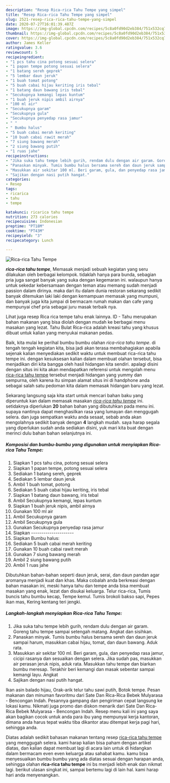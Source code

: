 ```yaml
---
description: "Resep Rica-rica Tahu Tempe yang simpel"
title: "Resep Rica-rica Tahu Tempe yang simpel"
slug: 2521-resep-rica-rica-tahu-tempe-yang-simpel
date: 2020-07-27T16:01:39.487Z
image: https://img-global.cpcdn.com/recipes/5c8a0fd90d2eb384/751x532cq70/rica-rica-tahu-tempe-foto-resep-utama.jpg
thumbnail: https://img-global.cpcdn.com/recipes/5c8a0fd90d2eb384/751x532cq70/rica-rica-tahu-tempe-foto-resep-utama.jpg
cover: https://img-global.cpcdn.com/recipes/5c8a0fd90d2eb384/751x532cq70/rica-rica-tahu-tempe-foto-resep-utama.jpg
author: James Keller
ratingvalue: 3.6
reviewcount: 5
recipeingredient:
- "1 pcs tahu cina potong sesuai selera"
- "1 papan tempe potong sesuai selera"
- "1 batang sereh geprek"
- "5 lembar daun jeruk"
- "1 buah tomat potong"
- "5 buah cabai hijau keriting iris tebal"
- "1 batang daun bawang iris tebal"
- "Secukupnya kemangi lepas kuntum"
- "1 buah jeruk nipis ambil airnya"
- "100 ml air"
- "Secukupnya garam"
- "Secukupnya gula"
- "Secukupnya penyedap rasa jamur"
- " "
- " Bumbu halus"
- "5 buah cabai merah keriting"
- "10 buah cabai rawit merah"
- "7 siung bawang merah"
- "2 siung bawang putih"
- "1 ruas jahe"
recipeinstructions:
- "Jika suka tahu tempe lebih gurih, rendam dulu dengan air garam. Goreng tahu tempe sampai setengah matang. Angkat dan sisihkan."
- "Panaskan minyak. Tumis bumbu halus bersama sereh dan daun jeruk sampai harum, masukkan cabai hijau, tomat, dan daun bawang. Aduk rata."
- "Masukkan air sekitar 100 ml. Beri garam, gula, dan penyedap rasa jamur, cicipi rasanya dan sesuaikan dengan selera. Jika sudah pas, masukkan air perasan jeruk nipis, aduk rata. Masukkan tahu tempe dan biarkan bumbu meresap. Terakhir beri kemangi dan masak sebentar sampai kemangi layu. Angkat"
- "Sajikan dengan nasi putih hangat."
categories:
- Resep
tags:
- ricarica
- tahu
- tempe

katakunci: ricarica tahu tempe 
nutrition: 273 calories
recipecuisine: Indonesian
preptime: "PT18M"
cooktime: "PT43M"
recipeyield: "3"
recipecategory: Lunch

---
```



![Rica-rica Tahu Tempe](https://img-global.cpcdn.com/recipes/5c8a0fd90d2eb384/751x532cq70/rica-rica-tahu-tempe-foto-resep-utama.jpg)

<b><i>rica-rica tahu tempe</i></b>, Memasak menjadi sebuah kegiatan yang seru dilakukan oleh berbagai kelompok. tidaklah hanya para bunda, sebagian pria juga sangat banyak yang suka dengan kegemaran ini. walaupun hanya untuk sekedar kebersamaan dengan teman atau memang sudah menjadi passion dalam dirinya. maka dari itu dalam dunia restoran sekarang sedikit banyak ditemukan laki laki dengan kemampuan memasak yang mumpuni, dan banyak juga kita jumpai di bermacam rumah makan dan cafe yang mempunyai chef pria sebagai juru masak terbaik nya.

Lihat juga resep Rica rica tempe tahu enak lainnya. ID - Tahu merupakan bahan makanan yang bisa diolah dengan mudah ke berbagai menu masakan yang lezat. Tahu Bulat Rica-rica adalah kreasi tahu yang khusus dibuat untuk kalian yang menyukai makanan pedas.

Baik, kita mulai ke perihal bumbu bumbu olahan <i>rica-rica tahu tempe</i>. di tengah tengah kegiatan kita, bisa jadi akan terasa membahagiakan apabila sejenak kalian menyediakan sedikit waktu untuk membuat rica-rica tahu tempe ini. dengan kesuksesan kalian dalam membuat olahan tersebut, bisa menjadikan diri kita bangga oleh hasil hidangan kita sendiri. apalagi disini dengan situs ini kita akan mendapatkan referensi untuk mengolah menu <u>rica-rica tahu tempe</u> tersebut menjadi hidangan yang yummy dan sempurna, oleh karena itu simpan alamat situs ini di handphone anda sebagai salah satu pedoman kita dalam memasak hidangan baru yang lezat.


Sekarang langsung saja kita start untuk mencari bahan baku yang diperuntuk kan dalam memasak masakan <u><i>rica-rica tahu tempe</i></u> ini. setidaknya diperlukan <b>20</b> bahan bahan yang dibutuhkan pada menu ini. supaya nantinya dapat menghasilkan rasa yang lumayan dan menggugah selera. dan juga sempatkan waktu anda sesaat, sebab anda akan mengolahnya sedikit banyak dengan <b>4</b> langkah mudah. saya harap segala yang diperlukan sudah anda sediakan disini, yuk mari kita buat dengan merinci dulu bahan bahan selanjutnya ini.

<!--inarticleads1-->

##### Komposisi dan bumbu-bumbu yang digunakan untuk menyiapkan Rica-rica Tahu Tempe:

1. Siapkan 1 pcs tahu cina, potong sesuai selera
1. Siapkan 1 papan tempe, potong sesuai selera
1. Sediakan 1 batang sereh, geprek
1. Sediakan 5 lembar daun jeruk
1. Ambil 1 buah tomat, potong
1. Sediakan 5 buah cabai hijau keriting, iris tebal
1. Siapkan 1 batang daun bawang, iris tebal
1. Ambil Secukupnya kemangi, lepas kuntum
1. Siapkan 1 buah jeruk nipis, ambil airnya
1. Gunakan 100 ml air
1. Ambil Secukupnya garam
1. Ambil Secukupnya gula
1. Gunakan Secukupnya penyedap rasa jamur
1. Siapkan  ---------------------
1. Siapkan  Bumbu halus:
1. Sediakan 5 buah cabai merah keriting
1. Gunakan 10 buah cabai rawit merah
1. Gunakan 7 siung bawang merah
1. Ambil 2 siung bawang putih
1. Ambil 1 ruas jahe


Dibutuhkan bahan-bahan seperti daun jeruk, serai, dan daun pandan agar aromanya menjadi kuat dan khas. Maka cobalah anda berkreasi dengan bahan masakan ini, meski hanya tahu dan tempe anda bisa membuat masakan yang enak, lezat dan disukai keluarga. Telur rica-rica, Tumis buncis tahu bumbu kecap, Tempe kemul. Tumis brokoli bakso sapi, Pepes ikan mas, Kering kentang teri jengki. 

<!--inarticleads2-->

##### Langkah-langkah menyiapkan Rica-rica Tahu Tempe:

1. Jika suka tahu tempe lebih gurih, rendam dulu dengan air garam. Goreng tahu tempe sampai setengah matang. Angkat dan sisihkan.
1. Panaskan minyak. Tumis bumbu halus bersama sereh dan daun jeruk sampai harum, masukkan cabai hijau, tomat, dan daun bawang. Aduk rata.
1. Masukkan air sekitar 100 ml. Beri garam, gula, dan penyedap rasa jamur, cicipi rasanya dan sesuaikan dengan selera. Jika sudah pas, masukkan air perasan jeruk nipis, aduk rata. Masukkan tahu tempe dan biarkan bumbu meresap. Terakhir beri kemangi dan masak sebentar sampai kemangi layu. Angkat
1. Sajikan dengan nasi putih hangat.


Ikan asin balado hijau, Orak-arik telur tahu sawi putih, Botok tempe. Pesan makanan dan minuman favoritmu dari Sate Dan Rica-Rica Bebek Mulyarasa - Bencongan Indah. Pesannya gampang dan pengiriman cepat langsung ke lokasi kamu. Nikmati juga promo dan diskon menarik dari Sate Dan Rica-Rica Bebek Mulyarasa - Bencongan Indah. Resep menu kali ini yang saya akan bagikan cocok untuk anda para ibu yang mempunyai kerja kantoran, dimana anda harus tepat waktu tiba dikantor atau ditempat kerja pagi hari, sehingga anda. 

Diatas adalah sedikit bahasan makanan tentang resep <u>rica-rica tahu tempe</u> yang menggugah selera. kami harap kalian bisa paham dengan artikel diatas, dan kalian dapat membuat lagi di acara lain untuk di hidangkan dalam bermacam even even keluarga atau sahabat kamu. kamu bisa menyesuaikan bumbu bumbu yang ada diatas sesuai dengan harapan anda, sehingga olahan <b>rica-rica tahu tempe</b> ini bs menjadi lebih enak dan nikmat lagi. berikut ulasan singkat ini, sampai bertemu lagi di lain hal. kami harap hari anda menyenangkan.
